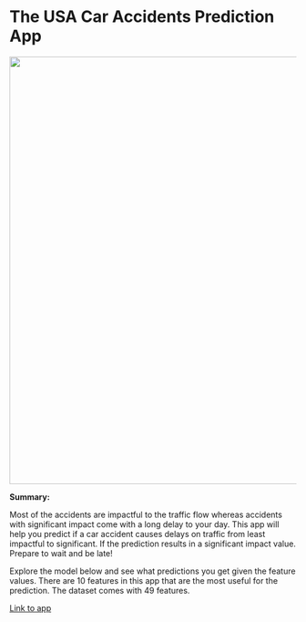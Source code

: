 # The USA Car Accidents Prediction App

<img src="https://raw.githubusercontent.com/machine-17/USA_Car_Accident_Prediction/master/Heroku%20App/assets/nyc%20traffic.jpg" width="1000" height="750">

**Summary:**

Most of the accidents are impactful to the traffic flow whereas accidents with significant impact come with a long delay to your day. 
This app will help you predict if a car accident causes delays on traffic from least impactful to significant. If the prediction results in a significant impact value. 
Prepare to wait and be late!

Explore the model below and see what predictions you get given the feature values. There are 10 features in this app that are the most useful for the prediction.
The dataset comes with 49 features.

[Link to app](https://usa-car-accident-prediction-ap.herokuapp.com/)
